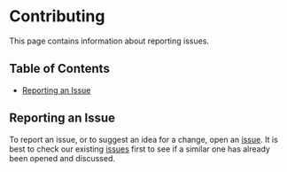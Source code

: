 <!--
# Copyright IBM Corporation 2022
#
# Licensed under the Apache License, Version 2.0 (the "License");
# you may not use this file except in compliance with the License.
# You may obtain a copy of the License at
#
#     http://www.apache.org/licenses/LICENSE-2.0
#
# Unless required by applicable law or agreed to in writing, software
# distributed under the License is distributed on an "AS IS" BASIS,
# WITHOUT WARRANTIES OR CONDITIONS OF ANY KIND, either express or implied.
# See the License for the specific language governing permissions and
# limitations under the License.
-->

# Contributing

This page contains information about reporting issues.

## Table of Contents

* [Reporting an Issue](#reporting-an-issue)

## Reporting an Issue

To report an issue, or to suggest an idea for a change, open an
[issue](../../issues/new). It is best to check
our existing [issues](../../issues) first
to see if a similar one has already been opened and discussed.
